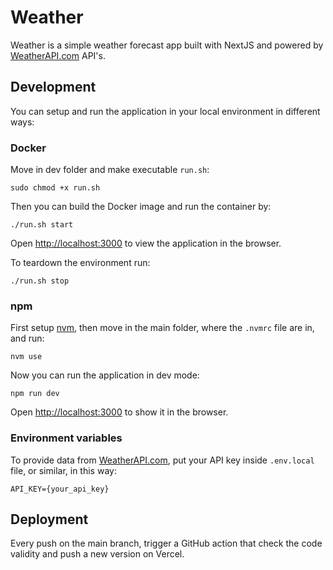 # Weather

Weather is a simple weather forecast app built with NextJS and powered by [WeatherAPI.com](https://www.weatherapi.com/) API's.

## Development

You can setup and run the application in your local environment in different ways:

### Docker

Move in dev folder and make executable `run.sh`:

```shell
sudo chmod +x run.sh
```

Then you can build the Docker image and run the container by:

```shell
./run.sh start
```

Open [http://localhost:3000](http://localhost:3000) to view the application in the browser.

To teardown the environment run:

```shell
./run.sh stop
```

### npm

First setup [nvm](https://github.com/nvm-sh/nvm), then move in the main folder, where the `.nvmrc` file are in, and run:

```shell
nvm use
```

Now you can run the application in dev mode:

```shell
npm run dev
```

Open [http://localhost:3000](http://localhost:3000) to show it in the browser.

### Environment variables

To provide data from [WeatherAPI.com](https://www.weatherapi.com/), put your API key inside `.env.local` file, or similar, in this way:

```
API_KEY={your_api_key}
```

## Deployment

Every push on the main branch, trigger a GitHub action that check the code validity and push a new version on Vercel.

